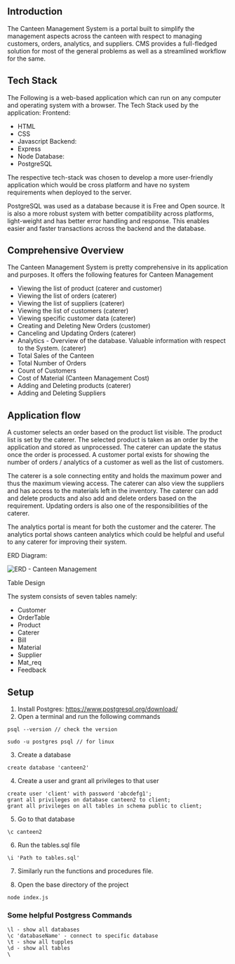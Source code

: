 ## Introduction

The Canteen Management System is a portal built to simplify the management aspects across the canteen with respect to managing customers, orders, analytics, and suppliers. CMS provides a full-fledged solution for most of the general problems as well as a streamlined workflow for the same.

## Tech Stack

The Following is a web-based application which can run on any computer and operating system with a browser. The Tech Stack used by the application:
Frontend:

- HTML
- CSS
- Javascript
  Backend:
- Express
- Node
  Database:
- PostgreSQL

The respective tech-stack was chosen to develop a more user-friendly application which would be cross platform and have no system requirements when deployed to the server.

PostgreSQL was used as a database because it is Free and Open source. It is also a more robust system with better compatibility across platforms, light-weight and has better error handling and response. This enables easier and faster transactions across the backend and the database.

## Comprehensive Overview

The Canteen Management System is pretty comprehensive in its application and purposes. It offers the following features for Canteen Management

- Viewing the list of product (caterer and customer)
- Viewing the list of orders (caterer)
- Viewing the list of suppliers (caterer)
- Viewing the list of customers (caterer)
- Viewing specific customer data (caterer)
- Creating and Deleting New Orders (customer)
- Canceling and Updating Orders (caterer)
- Analytics - Overview of the database. Valuable information with respect to the System. (caterer)
- Total Sales of the Canteen
- Total Number of Orders
- Count of Customers
- Cost of Material (Canteen Management Cost)
- Adding and Deleting products (caterer)
- Adding and Deleting Suppliers

## Application flow

A customer selects an order based on the product list visible. The product list is set by the caterer. The selected product is taken as an order by the application and stored as unprocessed. The caterer can update the status once the order is processed. A customer portal exists for showing the number of orders / analytics of a customer as well as the list of customers.

The caterer is a sole connecting entity and holds the maximum power and thus the maximum viewing access. The caterer can also view the suppliers and has access to the materials left in the inventory. The caterer can add and delete products and also add and delete orders based on the requirement. Updating orders is also one of the responsibilities of the caterer.

The analytics portal is meant for both the customer and the caterer. The analytics portal shows canteen analytics which could be helpful and useful to any caterer for improving their system.

ERD Diagram:

![ERD - Canteen Management](https://user-images.githubusercontent.com/87660206/166644174-ba4d0182-2c41-45ba-91c4-cae1a2cf1b44.png)

Table Design

The system consists of seven tables namely:

- Customer
- OrderTable
- Product
- Caterer
- Bill
- Material
- Supplier
- Mat_req
- Feedback

## Setup

1. Install Postgres: https://www.postgresql.org/download/
2. Open a terminal and run the following commands

```
psql --version // check the version

sudo -u postgres psql // for linux

```

3. Create a database

```
create database 'canteen2'

```

4. Create a user and grant all privileges to that user

```
create user 'client' with password 'abcdefg1';
grant all privileges on database canteen2 to client;
grant all privileges on all tables in schema public to client;

```

5. Go to that database

```
\c canteen2

```

6. Run the tables.sql file

```
\i 'Path to tables.sql'
```

7. Similarly run the functions and procedures file.

8. Open the base directory of the project

```
node index.js
```

### Some helpful Postgress Commands

```
\l - show all databases
\c 'databaseName' - connect to specific database
\t - show all tupples
\d - show all tables
\




```
